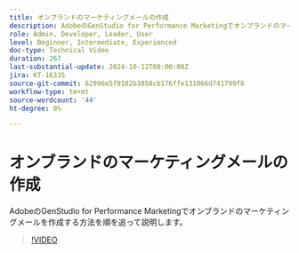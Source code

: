 ```yaml
---
title: オンブランドのマーケティングメールの作成
description: AdobeのGenStudio for Performance Marketingでオンブランドのマーケティングメールを作成する方法を順を追って説明します。
role: Admin, Developer, Leader, User
level: Beginner, Intermediate, Experienced
doc-type: Technical Video
duration: 267
last-substantial-update: 2024-10-12T00:00:00Z
jira: KT-16335
source-git-commit: 62996e5f9182b3058cb176ffe131066d741799f8
workflow-type: tm+mt
source-wordcount: '44'
ht-degree: 0%

---
```



# オンブランドのマーケティングメールの作成

AdobeのGenStudio for Performance Marketingでオンブランドのマーケティングメールを作成する方法を順を追って説明します。

>[!VIDEO](https://video.tv.adobe.com/v/3435056/?learn=on)

